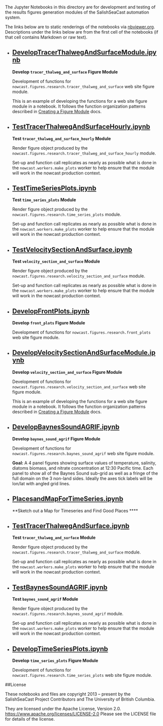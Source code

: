 The Jupyter Notebooks in this directory are for development and testing of
the results figures generation modules of the SalishSeaCast automation system.

The links below are to static renderings of the notebooks via
[nbviewer.org](https://nbviewer.org/).
Descriptions under the links below are from the first cell of the notebooks
(if that cell contains Markdown or raw text).

* ## [DevelopTracerThalwegAndSurfaceModule.ipynb](https://nbviewer.org/github/SalishSeaCast/SalishSeaNowcast/blob/main/research/DevelopTracerThalwegAndSurfaceModule.ipynb)

    **Develop `tracer_thalweg_and_surface` Figure Module**

    Development of functions for `nowcast.figures.research.tracer_thalweg_and_surface` web site figure module.

    This is an example of developing the functions for a web site figure module in a notebook.
    It follows the function organization patterns described in
    [Creating a Figure Module](https://salishsea-nowcast.readthedocs.io/en/latest/figures/create_fig_module.html) docs.

* ## [TestTracerThalwegAndSurfaceHourly.ipynb](https://nbviewer.org/github/SalishSeaCast/SalishSeaNowcast/blob/main/research/TestTracerThalwegAndSurfaceHourly.ipynb)

    **Test `tracer_thalweg_and_surface_hourly` Module**

    Render figure object produced by the `nowcast.figures.research.tracer_thalweg_and_surface_hourly` module.

    Set-up and function call replicates as nearly as possible what is done in the `nowcast.workers.make_plots` worker
    to help ensure that the module will work in the nowcast production context.

* ## [TestTimeSeriesPlots.ipynb](https://nbviewer.org/github/SalishSeaCast/SalishSeaNowcast/blob/main/research/TestTimeSeriesPlots.ipynb)

    **Test `time_series_plots` Module**

    Render figure object produced by the `nowcast.figures.research.time_series_plots` module.

    Set-up and function call replicates as nearly as possible what is done in the `nowcast.workers.make_plots` worker
    to help ensure that the module will work in the nowcast production context.

* ## [TestVelocitySectionAndSurface.ipynb](https://nbviewer.org/github/SalishSeaCast/SalishSeaNowcast/blob/main/research/TestVelocitySectionAndSurface.ipynb)

    **Test `velocity_section_and_surface` Module**

    Render figure object produced by the `nowcast.figures.research.velocity_section_and_surface` module.

    Set-up and function call replicates as nearly as possible what is done in the `nowcast.workers.make_plots` worker
    to help ensure that the module will work in the nowcast production context.

* ## [DevelopFrontPlots.ipynb](https://nbviewer.org/github/SalishSeaCast/SalishSeaNowcast/blob/main/research/DevelopFrontPlots.ipynb)

    **Develop `front_plots` Figure Module**

    Development of functions for `nowcast.figures.research.front_plots` web site figure module.

* ## [DevelopVelocitySectionAndSurfaceModule.ipynb](https://nbviewer.org/github/SalishSeaCast/SalishSeaNowcast/blob/main/research/DevelopVelocitySectionAndSurfaceModule.ipynb)

    **Develop `velocity_section_and_surface` Figure Module**

    Development of functions for `nowcast.figures.research.velocity_section_and_surface` web site figure module.

    This is an example of developing the functions for a web site figure module in a notebook.
    It follows the function organization patterns described in
    [Creating a Figure Module](https://salishsea-nowcast.readthedocs.io/en/latest/figures/create_fig_module.html) docs.

* ## [DevelopBaynesSoundAGRIF.ipynb](https://nbviewer.org/github/SalishSeaCast/SalishSeaNowcast/blob/main/research/DevelopBaynesSoundAGRIF.ipynb)

    **Develop `baynes_sound_agrif` Figure Module**

    Development of functions for `nowcast.figures.research.baynes_sound_agrif` web site figure module.

    **Goal:** A 4 panel figures showing  surface values of
    temperature, salinity, diatoms biomass, and nitrate concentration
    at 12:30 Pacific time.
    Each panel to show all of the Baynes Sound sub-grid as well as
    a fringe of the full domain on the 3 non-land sides.
    Ideally the axes tick labels will be lon/lat with angled grid lines.

* ## [PlacesandMapForTimeSeries.ipynb](https://nbviewer.org/github/SalishSeaCast/SalishSeaNowcast/blob/main/research/PlacesandMapForTimeSeries.ipynb)

    **Sketch out a Map for Timeseries and Find Good Places ****

* ## [TestTracerThalwegAndSurface.ipynb](https://nbviewer.org/github/SalishSeaCast/SalishSeaNowcast/blob/main/research/TestTracerThalwegAndSurface.ipynb)

    **Test `tracer_thalweg_and_surface` Module**

    Render figure object produced by the `nowcast.figures.research.tracer_thalweg_and_surface` module.

    Set-up and function call replicates as nearly as possible what is done in the `nowcast.workers.make_plots` worker
    to help ensure that the module will work in the nowcast production context.

* ## [TestBaynesSoundAGRIF.ipynb](https://nbviewer.org/github/SalishSeaCast/SalishSeaNowcast/blob/main/research/TestBaynesSoundAGRIF.ipynb)

    **Test `baynes_sound_agrif` Module**

    Render figure object produced by the `nowcast.figures.research.baynes_sound_agrif` module.

    Set-up and function call replicates as nearly as possible what is done in the `nowcast.workers.make_plots` worker
    to help ensure that the module will work in the nowcast production context.

* ## [DevelopTimeSeriesPlots.ipynb](https://nbviewer.org/github/SalishSeaCast/SalishSeaNowcast/blob/main/research/DevelopTimeSeriesPlots.ipynb)

    **Develop `time_series_plots` Figure Module**

    Development of functions for `nowcast.figures.research.time_series_plots` web site figure module.


##License

These notebooks and files are copyright 2013 – present
by the SalishSeaCast Project Contributors
and The University of British Columbia.

They are licensed under the Apache License, Version 2.0.
https://www.apache.org/licenses/LICENSE-2.0
Please see the LICENSE file for details of the license.
